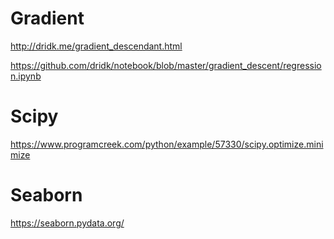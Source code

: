 # Gradient

http://dridk.me/gradient_descendant.html

https://github.com/dridk/notebook/blob/master/gradient_descent/regression.ipynb

# Scipy

https://www.programcreek.com/python/example/57330/scipy.optimize.minimize

# Seaborn

https://seaborn.pydata.org/
